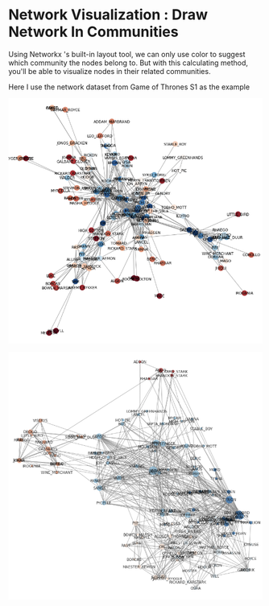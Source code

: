 # Network Visualization : Draw Network In Communities

Using Networkx 's built-in layout tool, we can only use color to suggest which community the nodes belong to.
But with this calculating method, you'll be able to visualize nodes in their related communities.

Here I use the network dataset from Game of Thrones S1 as the example

![networkx 's built-in spring_layout](spring_layout.png)


![community_layout realized through calculation](community_layout.png)
